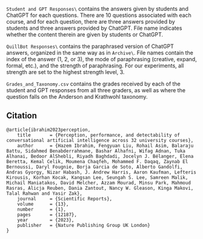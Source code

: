 `Student and GPT Responses\` contains the answers given by students and ChatGPT for each questions. There are 10 questions associated with each course, and for each question, there are three answers provided by students and three answers provided by ChatGPT. File name indicates whether the content therein are given by students or ChatGPT.

`QuillBot Responses\` contains the paraphrased version of ChatGPT answers, organized in the same way as in `Archive\`. File names contain the index of the answer (1, 2, or 3), the mode of paraphrasing (creative, expand, formal, etc.), and the strength of paraphrasing. For our experiments, all strength are set to the highest strength level, 3. 

`Grades_and_Taxonomy.csv` contains the grades received by each of the student and GPT responses from all three graders, as well as where the question falls on the Anderson and Krathwohl taxonomy. 

Citation
--------
    @article{ibrahim2023perception,
        title       = {Perception, performance, and detectability of conversational artificial intelligence across 32 university courses},
        author      = {Hazem Ibrahim, Fengyuan Liu, Rohail Asim, Balaraju Battu, Sidahmed Benabderrahmane, Bashar Alhafni, Wifag Adnan, Tuka Alhanai, Bedoor AlShebli, Riyadh Baghdadi, Jocelyn J. Bélanger, Elena Beretta, Kemal Celik, Moumena Chaqfeh, Mohammed F. Daqaq, Zaynab El Bernoussi, Daryl Fougnie, Borja Garcia de Soto, Alberto Gandolfi, Andras Gyorgy, Nizar Habash, J. Andrew Harris, Aaron Kaufman, Lefteris Kirousis, Korhan Kocak, Kangsan Lee, Seungah S. Lee, Samreen Malik, Michail Maniatakos, David Melcher, Azzam Mourad, Minsu Park, Mahmoud Rasras, Alicja Reuben, Dania Zantout, Nancy W. Gleason, Kinga Makovi, Talal Rahwan and Yasir Zak},
        journal     = {Scientific Reports},
        volume      = {13},
        number      = {1},
        pages       = {12187},
        year        = {2023},
        publisher   = {Nature Publishing Group UK London}
    }
